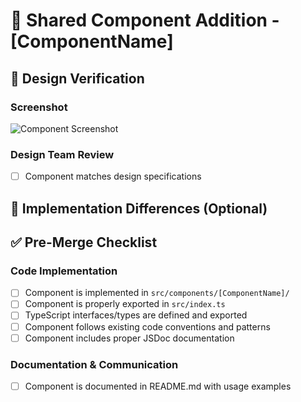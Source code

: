 # 🧩 Shared Component Addition - [ComponentName]<!-- Add the name of the component -->

## 📸 Design Verification
<!-- Please add a screenshot or GIF showing the component in action -->

### Screenshot
![Component Screenshot](<!-- Add your screenshot URL or drag & drop image here -->)

### Design Team Review
- [ ] Component matches design specifications

## 🔄 Implementation Differences (Optional)

<!-- If your implementation differs from the original design preview, please explain why and what changes were made -->

## ✅ Pre-Merge Checklist

### Code Implementation
- [ ] Component is implemented in `src/components/[ComponentName]/`
- [ ] Component is properly exported in `src/index.ts`
- [ ] TypeScript interfaces/types are defined and exported
- [ ] Component follows existing code conventions and patterns
- [ ] Component includes proper JSDoc documentation

### Documentation & Communication
- [ ] Component is documented in README.md with usage examples
